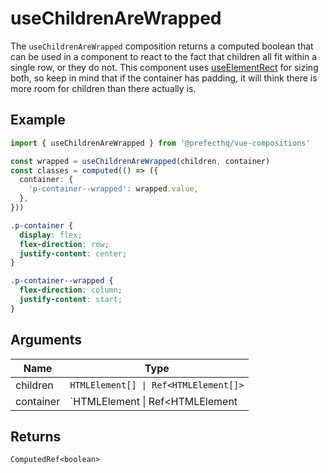 # useChildrenAreWrapped
The `useChildrenAreWrapped` composition returns a computed boolean that can be used in a component to react to the fact that children all fit within a single row, or they do not. This component uses [useElementRect](https://github.com/PrefectHQ/vue-compositions/tree/main/src/useElementRect) for sizing both, so keep in mind that if the container has padding, it will think there is more room for children than there actually is. 

## Example
```typescript
import { useChildrenAreWrapped } from '@prefecthq/vue-compositions'

const wrapped = useChildrenAreWrapped(children, container)
const classes = computed(() => ({
  container: {
    'p-container--wrapped': wrapped.value,
  },
}))
```

```css
.p-container {
  display: flex;
  flex-direction: row;
  justify-content: center;
}

.p-container--wrapped {
  flex-direction: column;
  justify-content: start;
}
```

## Arguments
| Name     | Type                              |
|----------|-----------------------------------|
| children | `HTMLElement[] \| Ref<HTMLElement[]>` |
| container | `HTMLElement \| Ref<HTMLElement | undefined>` |

## Returns
`ComputedRef<boolean>`